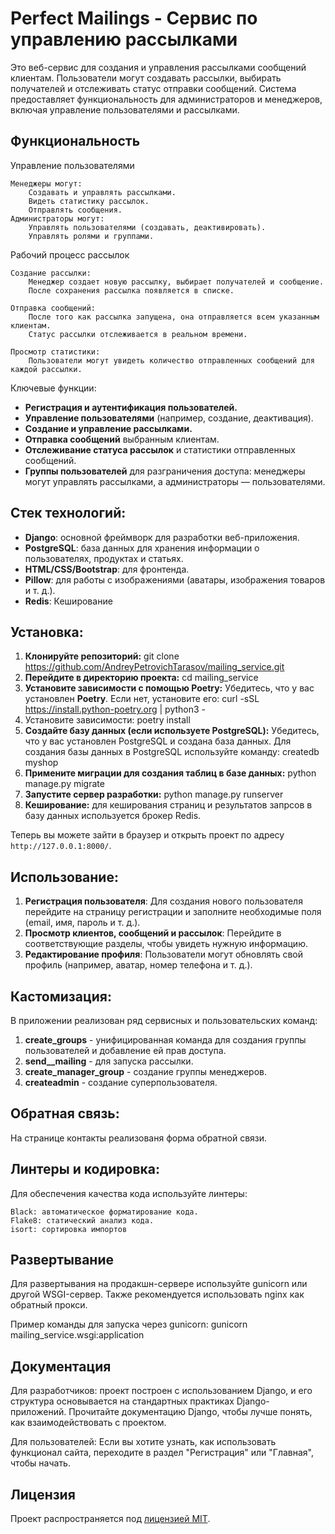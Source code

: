 # Perfect Mailings - Сервис по управлению рассылками

Это веб-сервис для создания и управления рассылками сообщений клиентам. Пользователи могут создавать рассылки, выбирать получателей и отслеживать статус отправки сообщений. Система предоставляет функциональность для администраторов и менеджеров, включая управление пользователями и рассылками.

## Функциональность

Управление пользователями

    Менеджеры могут:
        Создавать и управлять рассылками.
        Видеть статистику рассылок.
        Отправлять сообщения.
    Администраторы могут:
        Управлять пользователями (создавать, деактивировать).
        Управлять ролями и группами.

Рабочий процесс рассылок

    Создание рассылки:
        Менеджер создает новую рассылку, выбирает получателей и сообщение.
        После сохранения рассылка появляется в списке.

    Отправка сообщений:
        После того как рассылка запущена, она отправляется всем указанным клиентам.
        Статус рассылки отслеживается в реальном времени.

    Просмотр статистики:
        Пользователи могут увидеть количество отправленных сообщений для каждой рассылки.
Ключевые функции:

- **Регистрация и аутентификация пользователей.**
- **Управление пользователями** (например, создание, деактивация).
- **Создание и управление рассылками.**
- **Отправка сообщений** выбранным клиентам.
- **Отслеживание статуса рассылок** и статистики отправленных сообщений.
- **Группы пользователей** для разграничения доступа: менеджеры могут управлять рассылками, а администраторы — пользователями.

## Стек технологий:

- **Django**: основной фреймворк для разработки веб-приложения.
- **PostgreSQL**: база данных для хранения информации о пользователях, продуктах и статьях.
- **HTML/CSS/Bootstrap**: для фронтенда.
- **Pillow**: для работы с изображениями (аватары, изображения товаров и т. д.).
- **Redis**: Кеширование

## Установка:

1. **Клонируйте репозиторий:** git clone https://github.com/AndreyPetrovichTarasov/mailing_service.git
2. **Перейдите в директорию проекта:** cd mailing_service
3. **Установите зависимости с помощью Poetry:** Убедитесь, что у вас установлен **Poetry**. Если нет, установите его: curl -sSL https://install.python-poetry.org | python3 -
4. Установите зависимости: poetry install
5. **Создайте базу данных (если используете PostgreSQL):**
Убедитесь, что у вас установлен PostgreSQL и создана база данных. Для создания базы данных в PostgreSQL используйте команду: createdb myshop
6. **Примените миграции для создания таблиц в базе данных:** python manage.py migrate
7. **Запустите сервер разработки:** python manage.py runserver
8. **Кеширование:** для кеширования страниц и результатов запрсов в базу данных используется брокер Redis.

Теперь вы можете зайти в браузер и открыть проект по адресу `http://127.0.0.1:8000/`.

## Использование:

1. **Регистрация пользователя**: Для создания нового пользователя перейдите на страницу регистрации и заполните необходимые поля (email, имя, пароль и т. д.).
2. **Просмотр клиентов, сообщений и рассылок**: Перейдите в соответствующие разделы, чтобы увидеть нужную информацию.
3. **Редактирование профиля**: Пользователи могут обновлять свой профиль (например, аватар, номер телефона и т. д.).

## Кастомизация:

В приложении реализован ряд сервисных и пользовательских команд: 
1. **create_groups** - унифицированная команда для создания группы пользователей и добавление ей прав доступа.
2. **send__mailing** - для запуска рассылки.
3. **create_manager_group** - создание группы менеджеров.
4. **createadmin** - создание суперпользователя.

## Обратная связь:

На странице контакты реализованя форма обратной связи.

## Линтеры и кодировка:

Для обеспечения качества кода используйте линтеры:

    Black: автоматическое форматирование кода.
    Flake8: статический анализ кода.
    isort: сортировка импортов

## Развертывание

Для развертывания на продакшн-сервере используйте gunicorn или другой WSGI-сервер. Также рекомендуется использовать nginx как обратный прокси.

Пример команды для запуска через gunicorn: gunicorn mailing_service.wsgi:application

## Документация

Для разработчиков: проект построен с использованием Django, и его структура основывается на стандартных практиках Django-приложений. Прочитайте документацию Django, чтобы лучше понять, как взаимодействовать с проектом.

Для пользователей: Если вы хотите узнать, как использовать функционал сайта, переходите в раздел "Регистрация" или "Главная", чтобы начать.

## Лицензия

Проект распространяется под [лицензией MIT](LICENSE).